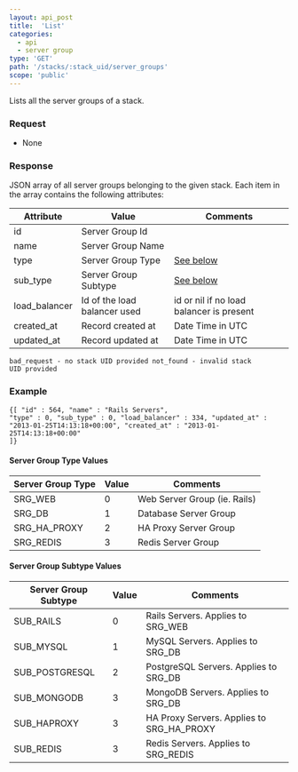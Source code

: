```yaml
---
layout: api_post
title:  'List'
categories:
  - api
  - server group
type: 'GET'
path: '/stacks/:stack_uid/server_groups'
scope: 'public'
---
```


Lists all the server groups of a stack.

### Request

* None

### Response

JSON array of all server groups belonging to the given stack.
Each item in the array contains the following attributes:

<table class="table table-bordered table-striped">
	<thead>
		<tr>
			<th>Attribute</th>
			<th>Value</th>
			<th>Comments</th>
		</tr>
  </thead>
	<tbody>
		<tr><td>id</td><td>Server Group Id</td><td></td></tr>
		<tr><td>name</td><td>Server Group Name</td><td></td></tr>
		<tr><td>type</td><td>Server Group Type</td><td><a href="/help/server_group_types">See below</a></td></tr>
		<tr><td>sub_type</td><td>Server Group Subtype</td><td><a href="/help/server_group_types">See below</a></td></tr>
		<tr><td>load_balancer</td><td>Id of the load balancer used</td><td>id or nil if no load balancer is present</td></tr>
		<tr><td>created_at</td><td>Record created at</td><td>Date Time in UTC</td></tr>
		<tr><td>updated_at</td><td>Record updated at</td><td>Date Time in UTC</td></tr>
	</tbody>
</table>


<code>bad\_request - no stack UID provided
not\_found - invalid stack UID provided</code>

### Example

<code class="inline-code">{[
	"id" : 564,
	"name" : "Rails Servers",
	"type" : 0,
	"sub\_type" : 0,
	"load\_balancer" : 334,
	"updated\_at" : "2013-01-25T14:13:18+00:00",
	"created\_at" : "2013-01-25T14:13:18+00:00"
]}</code>

<h4 id="groups">Server Group Type Values</h4>

<table class="table table-bordered table-striped">
	<thead>
		<tr>
			<th>Server Group Type</th>
			<th>Value</th>
			<th>Comments</th>
		</tr>
		<tbody>
			<tr><td>SRG_WEB</td><td>0</td><td>Web Server Group (ie. Rails)</td></tr>
			<tr><td>SRG_DB</td><td>1</td><td>Database Server Group</td></tr>
			<tr><td>SRG_HA_PROXY</td><td>2</td><td>HA Proxy Server Group</td></tr>
			<tr><td>SRG_REDIS</td><td>3</td><td>Redis Server Group</td></tr>
		</tbody>
	</thead>
</table>


#### Server Group Subtype Values
<table class="table table-bordered table-striped">
	<thead>
		<tr>
			<th>Server Group Subtype</th>
			<th>Value</th>
			<th>Comments</th>
		</tr>
		<tbody>
			<tr><td>SUB_RAILS</td><td>0</td><td>Rails Servers. Applies to SRG_WEB</td></tr>
			<tr><td>SUB_MYSQL</td><td>1</td><td>MySQL Servers. Applies to SRG_DB</td></tr>
			<tr><td>SUB_POSTGRESQL</td><td>2</td><td>PostgreSQL Servers. Applies to SRG_DB</td></tr>
			<tr><td>SUB_MONGODB</td><td>3</td><td>MongoDB Servers. Applies to SRG_DB</td></tr>
			<tr><td>SUB_HAPROXY</td><td>3</td><td>HA Proxy Servers. Applies to SRG_HA_PROXY</td></tr>
			<tr><td>SUB_REDIS</td><td>3</td><td>Redis Servers. Applies to SRG_REDIS</td></tr>
		</tbody>
	</thead>
</table>

